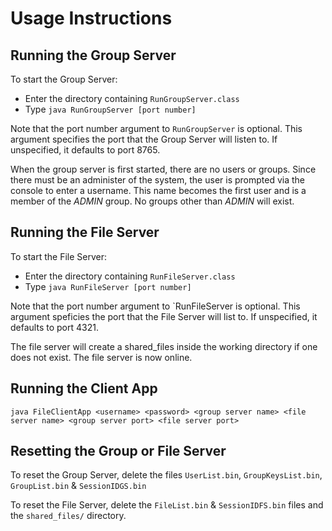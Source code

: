 # Usage Instructions

## Running the Group Server

To start the Group Server:
 - Enter the directory containing `RunGroupServer.class`
 - Type `java RunGroupServer [port number]`

Note that the port number argument to `RunGroupServer` is optional.  This argument specifies the port that the Group Server will listen to.  If unspecified, it defaults to port 8765.

When the group server is first started, there are no users or groups. Since there must be an administer of the system, the user is prompted via the console to enter a username. This name becomes the first user and is a member of the *ADMIN* group.  No groups other than *ADMIN* will exist.

## Running the File Server

To start the File Server:
 - Enter the directory containing `RunFileServer.class`
 - Type `java RunFileServer [port number]`

Note that the port number argument to `RunFileServer is optional.  This argument speficies the port that the File Server will list to. If unspecified, it defaults to port 4321.

The file server will create a shared_files inside the working directory if one does not exist. The file server is now online.

## Running the Client App
	java FileClientApp <username> <password> <group server name> <file server name> <group server port> <file server port>
	
## Resetting the Group or File Server

To reset the Group Server, delete the files `UserList.bin`, `GroupKeysList.bin`, `GroupList.bin` & `SessionIDGS.bin`

To reset the File Server, delete the `FileList.bin` & `SessionIDFS.bin` files and the `shared_files/` directory.


